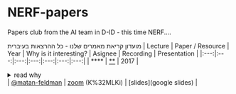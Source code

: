 # NERF-papers
Papers club from the AI team in D-ID  - this time NERF....

מועדון קריאת מאמרים שלנו - כל ההרצאות בעיברית
| Lecture | Paper / Resource | Year | Why is it interesting? | Asignee | Recording | Presentation |
|:---:|:---:|:---:|:---:|:---:|:---:|:---:|
| **** | [**](Link) | 2017 | <details><summary>read why</summary></details> | [@matan-feldman](https://github.com/matan-feldman) | [zoom](zoom_link) (K%32MLKi) | [slides](google slides) |
